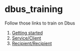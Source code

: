 # dbus_training

Follow those links to train on Dbus
1. [Getting started](dbus_training.ipynb)
2. [Service/Client](service_client.ipynb)
3. [Recipient/Recipient](emetter_listner.ipynb)


